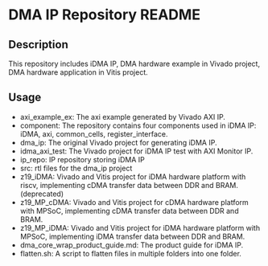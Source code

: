 # DMA IP Repository README

## Description
This repository includes iDMA IP, DMA hardware example in Vivado project, DMA hardware application in Vitis project.

## Usage
- axi_example_ex: The axi example generated by Vivado AXI IP.
- component: The repository contains four components used in iDMA IP: iDMA, axi, common_cells, register_interface.
- dma_ip: The original Vivado project for generating iDMA IP.
- idma_axi_test: The Vivado project for iDMA IP test with AXI Monitor IP.
- ip_repo: IP repository storing iDMA IP
- src: rtl files for the dma_ip project
- z19_iDMA: Vivado and Vitis project for iDMA hardware platform with riscv, implementing cDMA transfer data between DDR and BRAM. (deprecated)
- z19_MP_cDMA: Vivado and Vitis project for cDMA hardware platform with MPSoC, implementing cDMA transfer data between DDR and BRAM.
- z19_MP_iDMA: Vivado and Vitis project for iDMA hardware platform with MPSoC, implementing iDMA transfer data between DDR and BRAM.
- dma_core_wrap_product_guide.md: The product guide for iDMA IP.
- flatten.sh: A script to flatten files in multiple folders into one folder.
